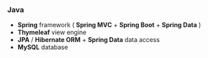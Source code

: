 ### Java

- **Spring** framework ( **Spring MVC** + **Spring Boot** + **Spring Data** )
- **Thymeleaf** view engine
- **JPA** / **Hibernate ORM** + **Spring Data** data access
- **MySQL** database
